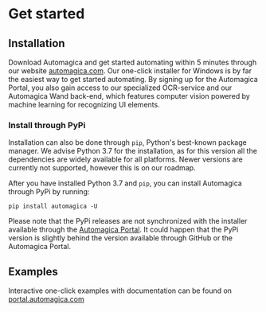 # Get started

## Installation
Download Automagica and get started automating within 5 minutes through our website [automagica.com](https://www.automagica.com). Our one-click installer for Windows is by far the easiest way to get started automating.
By signing up for the Automagica Portal, you also gain access to our specialized OCR-service and our Automagica Wand back-end, which features computer vision powered by machine learning for recognizing UI elements.

### Install through PyPi
Installation can also be done through `pip`, Python's best-known package manager. We advise Python 3.7 for the installation, as for this version all the dependencies are widely available for all platforms. Newer versions are currently not supported, however this is on our roadmap.

After you have installed Python 3.7 and `pip`, you can install Automagica through PyPi by running:
```
pip install automagica -U
```
Please note that the PyPi releases are not synchronized with the installer available through the [Automagica Portal](portal.md). It could happen that the PyPi version is slightly behind the version available through GitHub or the Automagica Portal.

## Examples
Interactive one-click examples with documentation can be found on [portal.automagica.com](https://portal.automagica.com)

